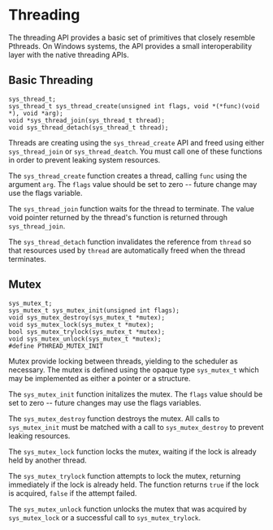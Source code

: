 Threading
=========

The threading API provides a basic set of primitives that closely resemble
Pthreads. On Windows systems, the API provides a small interoperability layer
with the native threading APIs.


## Basic Threading

    sys_thread_t;
    sys_thread_t sys_thread_create(unsigned int flags, void *(*func)(void *), void *arg);
    void *sys_thread_join(sys_thread_t thread);
    void sys_thread_detach(sys_thread_t thread);

Threads are creating using the `sys_thread_create` API and freed using either
`sys_thread_join` or `sys_thread_deatch`. You must call one of these functions
in order to prevent leaking system resources.

The `sys_thread_create` function creates a thread, calling `func` using the
argument `arg`. The `flags` value should be set to zero -- future change may
use the flags variable.

The `sys_thread_join` function waits for the thread to terminate. The value
void pointer returned by the thread's function is returned through
`sys_thread_join`.

The `sys_thread_detach` function invalidates the reference from `thread` so
that resources used by `thread` are automatically freed when the thread
terminates.


## Mutex

    sys_mutex_t;
    sys_mutex_t sys_mutex_init(unsigned int flags);
    void sys_mutex_destroy(sys_mutex_t *mutex);
    void sys_mutex_lock(sys_mutex_t *mutex);
    bool sys_mutex_trylock(sys_mutex_t *mutex);
    void sys_mutex_unlock(sys_mutex_t *mutex);
    #define PTHREAD_MUTEX_INIT

Mutex provide locking between threads, yielding to the scheduler as necessary.
The mutex is defined using the opaque type `sys_mutex_t` which may be
implemented as either a pointer or a structure.

The `sys_mutex_init` function initalizes the mutex. The `flags` value should
be set to zero -- future changes may use the flags variables.

The `sys_mutex_destroy` function destroys the mutex. All calls to
`sys_mutex_init` must be matched with a call to `sys_mutex_destroy` to prevent
leaking resources.

The `sys_mutex_lock` function locks the mutex, waiting if the lock is already
held by another thread.

The `sys_mutex_trylock` function attempts to lock the mutex, returning
immediately if the lock is already held. The function returns `true` if the
lock is acquired, `false` if the attempt failed.

The `sys_mutex_unlock` function unlocks the mutex that was acquired by
`sys_mutex_lock` or a successful call to `sys_mutex_trylock`.
